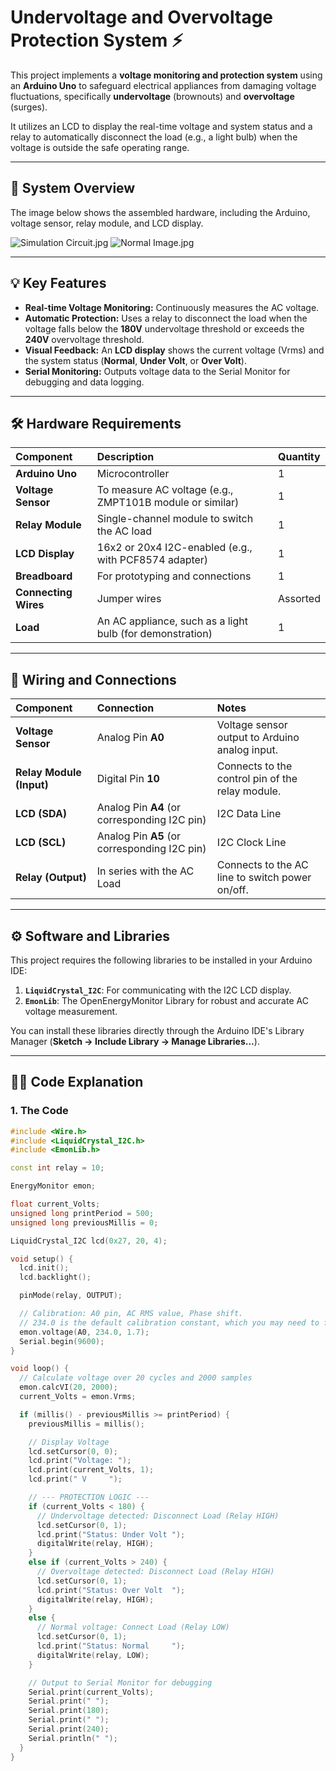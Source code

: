 # Undervoltage and Overvoltage Protection System ⚡️

This project implements a **voltage monitoring and protection system** using an **Arduino Uno** to safeguard electrical appliances from damaging voltage fluctuations, specifically **undervoltage** (brownouts) and **overvoltage** (surges).

It utilizes an LCD to display the real-time voltage and system status and a relay to automatically disconnect the load (e.g., a light bulb) when the voltage is outside the safe operating range.

---

## 📸 System Overview

The image below shows the assembled hardware, including the Arduino, voltage sensor, relay module, and LCD display.

![Simulation Circuit.jpg](https://github.com/harshvardhan-sharma-X/Undervoltage_and_Overvoltage_protection_system/blob/main/Simulation%20Circuit.png?raw=true)
![Normal Image.jpg](https://github.com/harshvardhan-sharma-X/Undervoltage_and_Overvoltage_protection_system/blob/main/Normal%20Image.png?raw=true)

---

## 💡 Key Features

* **Real-time Voltage Monitoring:** Continuously measures the AC voltage.
* **Automatic Protection:** Uses a relay to disconnect the load when the voltage falls below the **180V** undervoltage threshold or exceeds the **240V** overvoltage threshold.
* **Visual Feedback:** An **LCD display** shows the current voltage (Vrms) and the system status (**Normal**, **Under Volt**, or **Over Volt**).
* **Serial Monitoring:** Outputs voltage data to the Serial Monitor for debugging and data logging.

---

## 🛠️ Hardware Requirements

| Component | Description | Quantity |
| :--- | :--- | :--- |
| **Arduino Uno** | Microcontroller | 1 |
| **Voltage Sensor** | To measure AC voltage (e.g., ZMPT101B module or similar) | 1 |
| **Relay Module** | Single-channel module to switch the AC load | 1 |
| **LCD Display** | 16x2 or 20x4 I2C-enabled (e.g., with PCF8574 adapter) | 1 |
| **Breadboard** | For prototyping and connections | 1 |
| **Connecting Wires** | Jumper wires | Assorted |
| **Load** | An AC appliance, such as a light bulb (for demonstration) | 1 |

---

## 🔌 Wiring and Connections

| Component | Connection | Notes |
| :--- | :--- | :--- |
| **Voltage Sensor** | Analog Pin **A0** | Voltage sensor output to Arduino analog input. |
| **Relay Module (Input)** | Digital Pin **10** | Connects to the control pin of the relay module. |
| **LCD (SDA)** | Analog Pin **A4** (or corresponding I2C pin) | I2C Data Line |
| **LCD (SCL)** | Analog Pin **A5** (or corresponding I2C pin) | I2C Clock Line |
| **Relay (Output)** | In series with the AC Load | Connects to the AC line to switch power on/off. |

---

## ⚙️ Software and Libraries

This project requires the following libraries to be installed in your Arduino IDE:

1.  **`LiquidCrystal_I2C`**: For communicating with the I2C LCD display.
2.  **`EmonLib`**: The OpenEnergyMonitor Library for robust and accurate AC voltage measurement.

You can install these libraries directly through the Arduino IDE's Library Manager (**Sketch -> Include Library -> Manage Libraries...**).

---

## 👨‍💻 Code Explanation

### 1. The Code

```cpp
#include <Wire.h>
#include <LiquidCrystal_I2C.h>
#include <EmonLib.h>

const int relay = 10;  

EnergyMonitor emon;

float current_Volts;
unsigned long printPeriod = 500;
unsigned long previousMillis = 0;

LiquidCrystal_I2C lcd(0x27, 20, 4); 

void setup() {
  lcd.init();
  lcd.backlight();

  pinMode(relay, OUTPUT);

  // Calibration: A0 pin, AC RMS value, Phase shift.
  // 234.0 is the default calibration constant, which you may need to fine-tune.
  emon.voltage(A0, 234.0, 1.7); 
  Serial.begin(9600);
}

void loop() {
  // Calculate voltage over 20 cycles and 2000 samples
  emon.calcVI(20, 2000);      
  current_Volts = emon.Vrms;   

  if (millis() - previousMillis >= printPeriod) {
    previousMillis = millis();

    // Display Voltage
    lcd.setCursor(0, 0);
    lcd.print("Voltage: ");
    lcd.print(current_Volts, 1);
    lcd.print(" V     ");

    // --- PROTECTION LOGIC ---
    if (current_Volts < 180) {
      // Undervoltage detected: Disconnect Load (Relay HIGH)
      lcd.setCursor(0, 1);
      lcd.print("Status: Under Volt ");
      digitalWrite(relay, HIGH);
    } 
    else if (current_Volts > 240) {
      // Overvoltage detected: Disconnect Load (Relay HIGH)
      lcd.setCursor(0, 1);
      lcd.print("Status: Over Volt  ");
      digitalWrite(relay, HIGH);
    } 
    else {
      // Normal voltage: Connect Load (Relay LOW)
      lcd.setCursor(0, 1);
      lcd.print("Status: Normal     ");
      digitalWrite(relay, LOW);
    }

    // Output to Serial Monitor for debugging
    Serial.print(current_Volts);  
    Serial.print(" ");
    Serial.print(180);            
    Serial.print(" ");
    Serial.print(240);            
    Serial.println(" ");
  }
}
